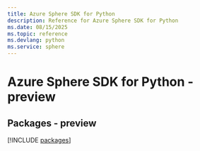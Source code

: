 ```yaml
---
title: Azure Sphere SDK for Python
description: Reference for Azure Sphere SDK for Python
ms.date: 08/15/2025
ms.topic: reference
ms.devlang: python
ms.service: sphere
---
```

# Azure Sphere SDK for Python - preview
## Packages - preview
[!INCLUDE [packages](sphere-index.md)]